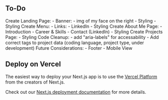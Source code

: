 ## To-Do
Create Landing Page:
    - Banner:
        - img of my face on the right
        - Styling
    - Styling
Create Menu:
    - Links:
        - LinkedIn
    - Styling
Create About Me Page:
    - Introduction
    - Career & Skills
    - Contact (LinkedIn)
    - Styling
Create Projects Page:
    - Styling
Code Cleanup:
    - add "aria-labels" for accessability
    - Add correct tags to project data (coding language, project type, under development)
Future Considerations:
    - Footer
    - Mobile View

## Deploy on Vercel

The easiest way to deploy your Next.js app is to use the [Vercel Platform](https://vercel.com/new?utm_medium=default-template&filter=next.js&utm_source=create-next-app&utm_campaign=create-next-app-readme) from the creators of Next.js.

Check out our [Next.js deployment documentation](https://nextjs.org/docs/app/building-your-application/deploying) for more details.